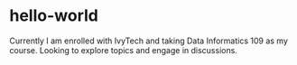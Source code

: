 # hello-world
Currently I am enrolled with IvyTech and taking Data Informatics 109 as my course. Looking to explore topics and engage in discussions.
